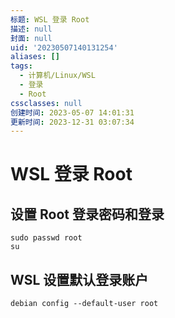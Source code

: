 ```yaml
---
标题: WSL 登录 Root
描述: null
封面: null
uid: '20230507140131254'
aliases: []
tags:
  - 计算机/Linux/WSL
  - 登录
  - Root
cssclasses: null
创建时间: 2023-05-07 14:01:31
更新时间: 2023-12-31 03:07:34
---
```


# WSL 登录 Root

## 设置 Root 登录密码和登录

```shell
sudo passwd root
su
```

## WSL 设置默认登录账户

```shell
debian config --default-user root
```
